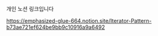 개인 노션 링크입니다

https://emphasized-glue-664.notion.site/Iterator-Pattern-b73ae721ef624be9bb9c10916a9a6492